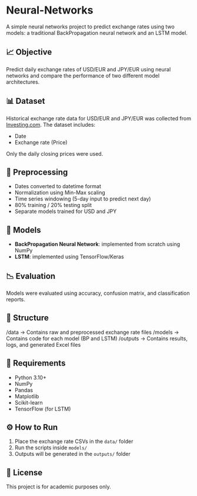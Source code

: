 # Neural-Networks

A simple neural networks project to predict exchange rates using two models: a traditional BackPropagation neural network and an LSTM model.

## 📈 Objective

Predict daily exchange rates of USD/EUR and JPY/EUR using neural networks and compare the performance of two different model architectures.

## 📊 Dataset

Historical exchange rate data for USD/EUR and JPY/EUR was collected from [Investing.com](https://www.investing.com/). The dataset includes:

- Date
- Exchange rate (Price)

Only the daily closing prices were used.

## 🧹 Preprocessing

- Dates converted to datetime format
- Normalization using Min-Max scaling
- Time series windowing (5-day input to predict next day)
- 80% training / 20% testing split
- Separate models trained for USD and JPY

## 🧠 Models

- **BackPropagation Neural Network**: implemented from scratch using NumPy
- **LSTM**: implemented using TensorFlow/Keras

## 📉 Evaluation

Models were evaluated using accuracy, confusion matrix, and classification reports.

## 📁 Structure

/data → Contains raw and preprocessed exchange rate files
/models → Contains code for each model (BP and LSTM)
/outputs → Contains results, logs, and generated Excel files

## 📎 Requirements

- Python 3.10+
- NumPy
- Pandas
- Matplotlib
- Scikit-learn
- TensorFlow (for LSTM)

## ⚙️ How to Run

1. Place the exchange rate CSVs in the `data/` folder  
2. Run the scripts inside `models/`  
3. Outputs will be generated in the `outputs/` folder

## 📄 License

This project is for academic purposes only.
